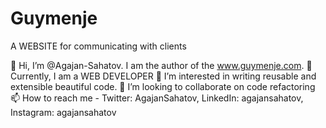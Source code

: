 # Guymenje
A WEBSITE for communicating with clients

👋 Hi, I’m @Agajan-Sahatov. I am the author of the www.guymenje.com.
🌱 Currently, I am a WEB DEVELOPER
👀 I’m interested in writing reusable and extensible beautiful code.
💞️ I’m looking to collaborate on code refactoring
📫 How to reach me - Twitter: AgajanSahatov, LinkedIn: agajansahatov, Instagram: agajansahatov
